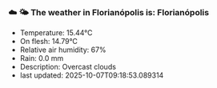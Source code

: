 ### ☁️ 🌤️  The weather in Florianópolis is: Florianópolis

- Temperature: 15.44°C
- On flesh: 14.79°C
- Relative air humidity: 67%
- Rain: 0.0 mm
- Description: Overcast clouds
- last updated: 2025-10-07T09:18:53.089314

